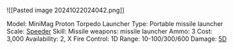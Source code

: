 ![[Pasted image 20241022024042.png]]

Model: MiniMag Proton Torpedo Launcher
Type: Portable missile launcher
Scale: <u>Speeder</u>
Skill: Missile weapons: missile launcher
Ammo: 3
Cost: 3,000
Availability: 2, X
Fire Control: 1D
Range: 10-100/300/600
Damage: <u>5D</u>